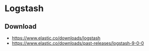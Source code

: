 # Logstash

## Download

- https://www.elastic.co/downloads/logstash
- https://www.elastic.co/downloads/past-releases/logstash-9-0-0
